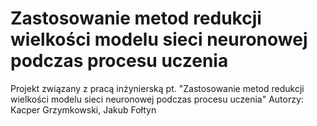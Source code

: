 # Zastosowanie metod redukcji wielkości modelu sieci neuronowej podczas procesu uczenia
Projekt związany z pracą inżynierską pt. "Zastosowanie metod redukcji wielkości modelu sieci neuronowej podczas procesu uczenia"
Autorzy: Kacper Grzymkowski, Jakub Fołtyn
